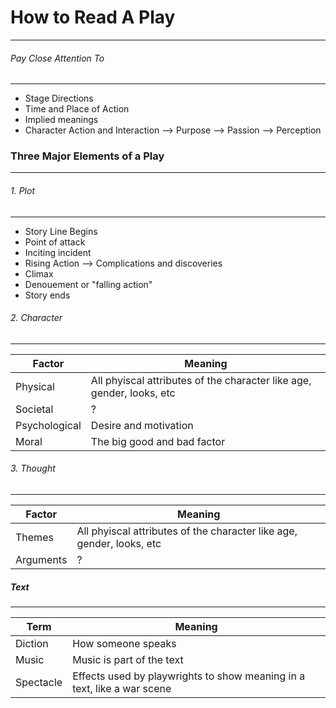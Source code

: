 # How to Read A Play
-------------------

###### Pay Close Attention To
------------------------
- Stage Directions
- Time and Place of Action
- Implied meanings
- Character Action and Interaction
--> Purpose
--> Passion
--> Perception

### Three Major Elements of a Play
-----------------------------

###### 1. Plot
---------
- Story Line Begins
- Point of attack
- Inciting incident
- Rising Action --> Complications and discoveries
- Climax
- Denouement or "falling action"
- Story ends

###### 2. Character
----------------
Factor | Meaning
------ | --------
Physical | All phyiscal attributes of the character like age, gender, looks, etc
Societal | ?
Psychological | Desire and motivation
Moral | The big good and bad factor

###### 3. Thought
----------------
Factor | Meaning
------ | --------
Themes | All phyiscal attributes of the character like age, gender, looks, etc
Arguments | ?

##### Text
----------------
Term | Meaning
------ | --------
Diction | How someone speaks
Music | Music is part of the text
Spectacle | Effects used by playwrights to show meaning in a text, like a war scene
